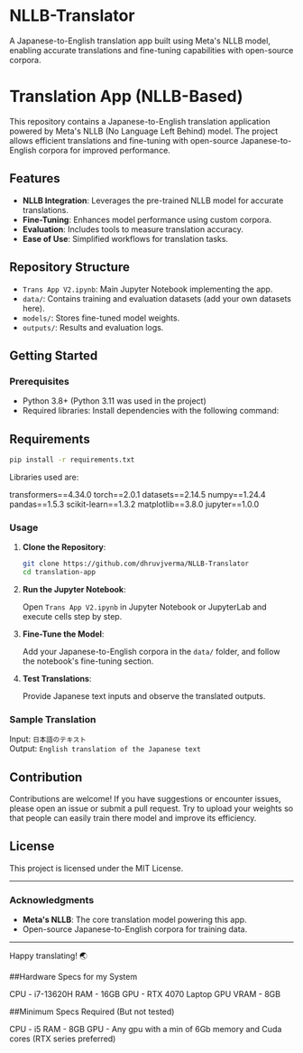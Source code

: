 # NLLB-Translator
A Japanese-to-English translation app built using Meta's NLLB model, enabling accurate translations and fine-tuning capabilities with open-source corpora.


# Translation App (NLLB-Based)

This repository contains a Japanese-to-English translation application powered by Meta's NLLB (No Language Left Behind) model. The project allows efficient translations and fine-tuning with open-source Japanese-to-English corpora for improved performance.

## Features

- **NLLB Integration**: Leverages the pre-trained NLLB model for accurate translations.
- **Fine-Tuning**: Enhances model performance using custom corpora.
- **Evaluation**: Includes tools to measure translation accuracy.
- **Ease of Use**: Simplified workflows for translation tasks.

## Repository Structure

- `Trans App V2.ipynb`: Main Jupyter Notebook implementing the app.
- `data/`: Contains training and evaluation datasets (add your own datasets here).
- `models/`: Stores fine-tuned model weights.
- `outputs/`: Results and evaluation logs.

## Getting Started

### Prerequisites

- Python 3.8+ (Python 3.11 was used in the project)
- Required libraries: Install dependencies with the following command:

## Requirements
```bash
pip install -r requirements.txt
```

Libraries used are:

transformers==4.34.0
torch==2.0.1
datasets==2.14.5
numpy==1.24.4
pandas==1.5.3
scikit-learn==1.3.2
matplotlib==3.8.0
jupyter==1.0.0


### Usage

1. **Clone the Repository**:

   ```bash
   git clone https://github.com/dhruvjverma/NLLB-Translator
   cd translation-app
   ```

2. **Run the Jupyter Notebook**:

   Open `Trans App V2.ipynb` in Jupyter Notebook or JupyterLab and execute cells step by step.

3. **Fine-Tune the Model**:

   Add your Japanese-to-English corpora in the `data/` folder, and follow the notebook's fine-tuning section.

4. **Test Translations**:

   Provide Japanese text inputs and observe the translated outputs.

### Sample Translation

Input: `日本語のテキスト`  
Output: `English translation of the Japanese text`

## Contribution

Contributions are welcome! If you have suggestions or encounter issues, please open an issue or submit a pull request.
Try to upload your weights so that people can easily train there model and improve its efficiency.

## License

This project is licensed under the MIT License.

---

### Acknowledgments

- **Meta's NLLB**: The core translation model powering this app.
- Open-source Japanese-to-English corpora for training data.

---

Happy translating! 🌏


##Hardware Specs for my System

CPU  - i7-13620H
RAM  - 16GB
GPU  - RTX 4070 Laptop GPU
VRAM - 8GB

##Minimum Specs Required (But not tested)

CPU  - i5
RAM  - 8GB
GPU  - Any gpu with a min of 6Gb memory and Cuda cores (RTX series preferred)
